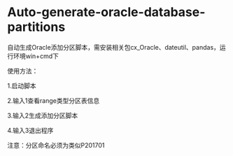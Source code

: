 # Auto-generate-oracle-database-partitions
自动生成Oracle添加分区脚本，需安装相关包cx_Oracle、dateutil、pandas，运行环境win+cmd下

使用方法：

1.启动脚本

2.输入1查看range类型分区表信息

3.输入2生成添加分区脚本

4.输入3退出程序

注意：分区命名必须为类似P201701
